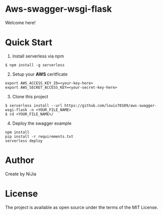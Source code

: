 # Aws-swagger-wsgi-flask

Welcome here!

# Quick Start

1. Install serverless via npm

```bash=
$ npm install -g serverless
```

2. Setup your **AWS** ceritficate

```bash=
export AWS_ACCESS_KEY_ID=<your-key-here>
export AWS_SECRET_ACCESS_KEY=<your-secret-key-here>
```

3. Clone this project

```bash=
$ serverless install --url https://github.com/louis70109/aws-swagger-wsgi-flask -n <YOUR_FILE_NAME>
$ cd <YOUR_FILE_NAME>/
```

4. Deploy the swagger example

```bash=
npm install
pip install -r requirements.txt
serverless deploy
```

# Author

Create by NiJia

# License

The project is available as open source under the terms of the MIT License.
